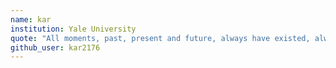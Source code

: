 ```yaml
---
name: kar
institution: Yale University
quote: "All moments, past, present and future, always have existed, always will exist."
github_user: kar2176
---
```

